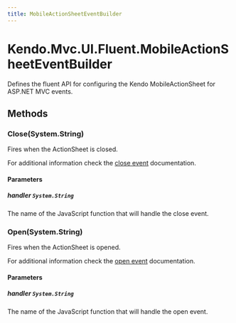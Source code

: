 ```yaml
---
title: MobileActionSheetEventBuilder
---
```


# Kendo.Mvc.UI.Fluent.MobileActionSheetEventBuilder
Defines the fluent API for configuring the Kendo MobileActionSheet for ASP.NET MVC events.




## Methods


### Close(System.String)
Fires when the ActionSheet is closed.

For additional information check the [close event](/api/javascript/ui/mobileactionsheet#events-close) documentation.


#### Parameters

##### handler `System.String`
The name of the JavaScript function that will handle the close event.





### Open(System.String)
Fires when the ActionSheet is opened.

For additional information check the [open event](/api/javascript/ui/mobileactionsheet#events-open) documentation.


#### Parameters

##### handler `System.String`
The name of the JavaScript function that will handle the open event.






